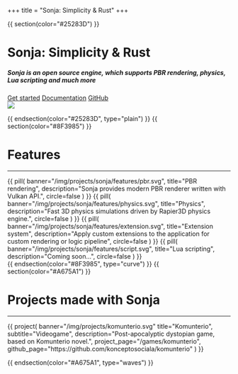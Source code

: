 +++
title = "Sonja: Simplicity & Rust"
+++

{{ section(color="#25283D") }}

<div class="container row">
    <div class="col-lg-6 col-12 order-lg-1 order-2 ps-lg-5 ps-md-5 pt-3 animate__animated animate__fadeIn">
        <h1 class="display-1 bold">Sonja: Simplicity &amp; Rust</h1>
        <h5 class="mb-3 lh-base">Sonja is an open source engine, which supports PBR rendering, physics, Lua scripting and much more</h5>
        <a class="btn btn-primary m-1" href="https://konceptosociala.eu.org/sonja"><i class="fa fa-rocket" aria-hidden="true"></i> Get started</a>
        <a class="btn btn-outline-warning m-1" href="https://docs.rs/despero"><i class="fa fa-book" aria-hidden="true"></i> Documentation</a>
        <a class="btn btn-outline-light m-1" href="https://github.com/konceptosociala/sonja"><i class="fa fa-github" aria-hidden="true"></i> GitHub</a>
    </div>
    <div class="col-lg-6 col-12 order-lg-2 order-1 pt-3 animate__animated animate__fadeIn animate__delay-1s text-center">
        <img src="/img/sonja_logo.svg" class="h-100 p-lg-5 p-3 float-lg-end"/>
    </div>
</div>

{{ endsection(color="#25283D", type="plain") }}
{{ section(color="#8F3985") }}

# Features
<hr class="big-hr">
<div class="row">
    {{
        pill(
            banner="/img/projects/sonja/features/pbr.svg",
            title="PBR rendering",
            description="Sonja provides modern PBR renderer written with Vulkan API.",
            circle=false
        )
    }}
    {{
        pill(
            banner="/img/projects/sonja/features/physics.svg",
            title="Physics",
            description="Fast 3D physics simulations driven by Rapier3D physics engine.",
            circle=false
        )
    }}
    {{
        pill(
            banner="/img/projects/sonja/features/extension.svg",
            title="Extension system",
            description="Apply custom extensions to the application for custom rendering or logic pipeline",
            circle=false
        )
    }}
    {{
        pill(
            banner="/img/projects/sonja/features/script.svg",
            title="Lua scripting",
            description="Coming soon...",
            circle=false
        )
    }}
</div>
{{ endsection(color="#8F3985", type="curve") }}
{{ section(color="#A675A1") }}

# Projects made with Sonja
<hr class="big-hr">
<div class="row">
    {{ 
        project(
            banner="/img/projects/komunterio.svg"
            title="Komunterio", 
            subtitle="Videogame", 
            description="Post-apocalyptic dystopian game, based on Komunterio novel.",
            project_page="/games/komunterio",
            github_page="https://github.com/konceptosociala/komunterio"
        ) 
    }}
</div>

{{ endsection(color="#A675A1", type="waves") }}